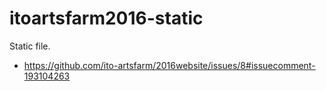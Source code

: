 # itoartsfarm2016-static

Static file.

- https://github.com/ito-artsfarm/2016website/issues/8#issuecomment-193104263
